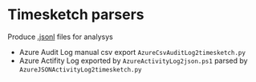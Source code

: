 # Timesketch parsers

Produce [.jsonl](https://timesketch.org/guides/user/import-from-json-csv/) files for analysys

* Azure Audit Log manual csv export `AzureCsvAuditLog2timesketch.py`
* Azure Actifity Log exported by `AzureActivityLog2json.ps1` parsed by `AzureJSONActivityLog2timesketch.py`
